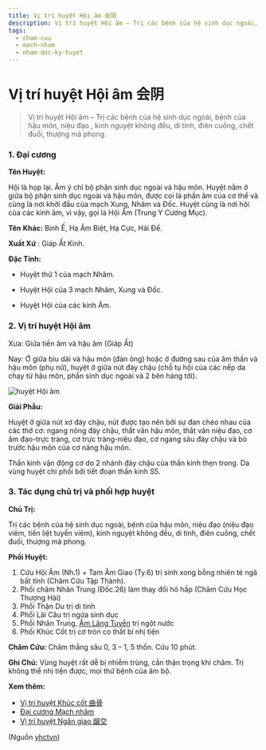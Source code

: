 ```yaml
---
title: Vị trí huyệt Hội âm 会阴
description: Vị trí huyệt Hội âm – Trị các bệnh của hệ sinh dục ngoài, bệnh của hậu môn, niệu đạo , kinh nguyệt không đều, di tinh, điên cuồng, chết đuối, thượng mã phong.
tags:
  - cham-cuu
  - mach-nham
  - nham-doc-ky-huyet
---
```


# Vị trí huyệt Hội âm 会阴 

> Vị trí huyệt Hội âm – Trị các bệnh của hệ sinh dục ngoài, bệnh của hậu môn, niệu đạo , kinh nguyệt không đều, di tinh, điên cuồng, chết đuối, thượng mã phong.

### 1. Đại cương

**Tên Huyệt:**

Hội là họp lại. Âm ý chỉ bộ phận sinh dục ngoài và hậu môn. Huyệt nằm ở giữa bộ phận sinh dục ngoài và hậu môn, được coi là phần âm của cơ thể và cũng là nơi khởi đầu của mạch Xung, Nhâm và Đốc. Huyệt cũng là nơi hội của các kinh âm, vì vậy, gọi là Hội Âm (Trung Y Cương Mục).

**Tên** **Khác:** Bình Ế, Hạ Âm Biệt, Hạ Cực, Hải Để.

**Xuất Xứ** : Giáp Ất Kinh.

**Đặc Tính:**

+ Huyệt thứ 1 của mạch Nhâm.

+ Huyệt Hội của 3 mạch Nhâm, Xung và Đốc.

+ Huyệt Hội của các kinh Âm.

### 2. Vị trí huyệt Hội âm

Xưa: Giữa tiền âm và hậu âm (Giáp Ất)

Nay: Ở giữa bìu dái và hậu môn (đàn ông) hoặc ở đường sau của âm thần và hậu môn (phụ nữ), huyệt ở giữa nút đáy chậu (chỗ tụ hội của các nếp da chạy từ hậu môn, phần sinh dục ngoài và 2 bên háng tới).

![huyệt Hội âm](/imgs/yhctvn/Huyet-hoi-am-300x187.jpg)

**Giải Phẫu:**

Huyệt ở giữa nút xơ đáy chậu, nút được tạo nên bởi sự đan chéo nhau của các thớ cơ: ngang nông đáy chậu, thắt vân hậu môn, thắt vân niệu đạo, cơ âm đạo-trực tràng, cơ trực tràng-niệu đạo, cơ ngang sâu đáy chậu và bó trước hậu môn của cơ nâng hậu môn.

Thần kinh vận động cơ do 2 nhánh đáy chậu của thần kinh thẹn trong. Da vùng huyệt chi phối bởi tiết đoạn thần kinh S5.

### 3. Tác dụng chủ trị và phối hợp huyệt

**Chủ Trị:**

Trị các bệnh của hệ sinh dục ngoài, bệnh của hậu môn, niệu đạo (niệu đạo viêm, tiền liệt tuyến viêm), kinh nguyệt không đều, di tinh, điên cuồng, chết đuối, thượng mã phong.

**Phối Huyệt:**

1. Cứu Hội Âm (Nh.1) + Tam Âm Giao (Ty.6) trị sinh xong bỗng nhiên té ngã bất tỉnh (Châm Cứu Tập Thành).
2. Phối châm Nhân Trung (Đốc.26) làm thay đổi hô hấp (Châm Cứu Học Thượng Hải)
3. Phối Thận Du trị di tinh
4. Phối Lãi Câu trị ngứa sinh dục
5. Phối Nhân Trung, [Âm Lăng Tuyền](/yhctvn/vi-tri-huyet-am-lang-tuyen-%e9%98%b4%e9%99%b5%e6%b3%89) trị ngột nước
6. Phối Khúc Cốt trị cơ tròn co thắt bí nhị tiện

**Châm Cứu:** Châm thẳng sâu 0, 3 – 1, 5 thốn. Cứu 10 phút.

**Ghi Chú:** Vùng huyệt rất dễ bị nhiễm trùng, cần thận trọng khi châm. Trị không thể nhị tiện được, mọi thứ bệnh của âm bộ.

**Xem thêm:**

* [Vị trí huyệt Khúc cốt 曲骨](/yhctvn/vi-tri-huyet-khuc-cot-%e6%9b%b2%e9%aa%a8)
* [Đại cương Mạch nhâm](/yhctvn/dai-cuong-mach-nham)
* [Vị trí huyệt Ngân giao 龈交](/yhctvn/vi-tri-huyet-ngan-giao-%e9%be%88%e4%ba%a4)

(Nguồn <a href="https://yhctvn.com/vi-tri-huyet-hoi-am-会阴/" target="_blank">yhctvn</a>)
